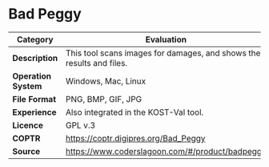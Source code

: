 # Bad Peggy

| Category | Evaluation |
| --- | --- |
| **Description**  | This tool scans images for damages, and shows the results and files. |
| **Operation System**  | Windows, Mac, Linux  |
| **File Format** | PNG, BMP, GIF, JPG |
| **Experience** | Also integrated in the KOST-Val tool. |
| **Licence** | GPL v.3|
| **COPTR** | https://coptr.digipres.org/Bad_Peggy |
| **Source** | https://www.coderslagoon.com/#/product/badpeggy |
